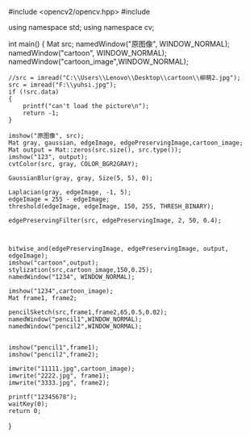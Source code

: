 #include <opencv2/opencv.hpp>
#include <iostream>


using namespace std;
using namespace cv;


int main() {
	Mat src;
	namedWindow("原图像", WINDOW_NORMAL);
	namedWindow("cartoon", WINDOW_NORMAL);
	namedWindow("cartoon_image",WINDOW_NORMAL);

	//src = imread("C:\\Users\\Lenovo\\Desktop\\cartoon\\柳萌2.jpg");
	src = imread("F:\\yuhsi.jpg");
	if (!src.data)
	{
		printf("can't load the picture\n");
		return -1;
	}
	
	imshow("原图像", src);
	Mat gray, gaussian, edgeImage, edgePreservingImage,cartoon_image;
	Mat output = Mat::zeros(src.size(), src.type());
	imshow("123", output);
	cvtColor(src, gray, COLOR_BGR2GRAY);

	GaussianBlur(gray, gray, Size(5, 5), 0);

	Laplacian(gray, edgeImage, -1, 5);
	edgeImage = 255 - edgeImage;
	threshold(edgeImage, edgeImage, 150, 255, THRESH_BINARY);

	edgePreservingFilter(src, edgePreservingImage, 2, 50, 0.4);

	

	bitwise_and(edgePreservingImage, edgePreservingImage, output, edgeImage);
	imshow("cartoon",output);
    stylization(src,cartoon_image,150,0.25);
	namedWindow("1234", WINDOW_NORMAL);

	imshow("1234",cartoon_image);
	Mat frame1, frame2;

	pencilSketch(src,frame1,frame2,65,0.5,0.02);
	namedWindow("pencil1",WINDOW_NORMAL);
	namedWindow("pencil2",WINDOW_NORMAL);


	imshow("pencil1",frame1);
	imshow("pencil2",frame2);

	imwrite("11111.jpg",cartoon_image);
	imwrite("2222.jpg", frame1);
	imwrite("3333.jpg", frame2);

	printf("12345678");
	waitKey(0);
	return 0;
}


